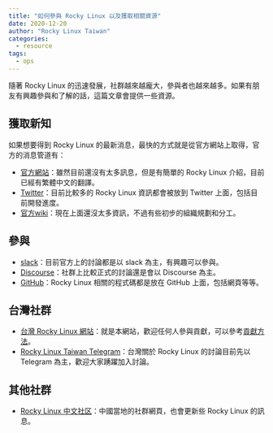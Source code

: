 ```yaml
---
title: "如何參與 Rocky Linux 以及獲取相關資源"
date: 2020-12-20
author: "Rocky Linux Taiwan"
categories:
  - resource
tags:
  - ops
---
```


隨著 Rocky Linux 的迅速發展，社群越來越龐大，參與者也越來越多。如果有朋友有興趣參與和了解的話，這篇文章會提供一些資源。

<!-- more -->

## 獲取新知

如果想要得到 Rocky Linux 的最新消息，最快的方式就是從官方網站上取得，官方的消息管道有：

* [官方網站](https://rockylinux.org/)：雖然目前還沒有太多訊息，但是有簡單的 Rocky Linux 介紹，目前已經有繁體中文的翻譯。
* [Twitter](https://twitter.com/rocky_linux)：目前比較多的 Rocky Linux 資訊都會被放到 Twitter 上面，包括目前開發進度。
* [官方wiki](https://wiki.rockylinux.org/)：現在上面還沒太多資訊，不過有些初步的組織規劃和分工。

## 參與

* [slack](https://slack.rockylinux.org/)：目前官方上的討論都是以 slack 為主，有興趣可以參與。
* [Discourse](https://forums.rockylinux.org/)：社群上比較正式的討論還是會以 Discourse 為主。
* [GitHub](https://github.com/rocky-linux)：Rocky Linux 相關的程式碼都是放在 GitHub 上面，包括網頁等等。

## 台灣社群

* [台灣 Rocky Linux 網站](https://rockylinux.tw/)：就是本網站，歡迎任何人參與貢獻，可以參考[貢獻方法](https://github.com/rockylinuxtw/rockylinux.tw/CONTRIBUTING.md)。
* [Rocky Linux Taiwan Telegram](https://t.me/rockylinuxtw)：台灣關於 Rocky Linux 的討論目前先以 Telegram 為主，歡迎大家踴躍加入討論。

## 其他社群

* [Rocky Linux 中文社区](https://www.rockylinux.cn/)：中國當地的社群網頁，也會更新些 Rocky Linux 的訊息。
